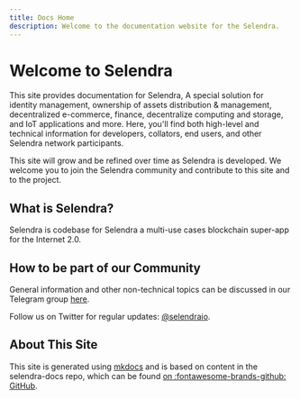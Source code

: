 ```yaml
---
title: Docs Home
description: Welcome to the documentation website for the Selendra.
---
```


# Welcome to Selendra

This site provides documentation for Selendra, A special solution for identity management, ownership of assets distribution & management, decentralized e-commerce, finance, decentralize computing and storage, and IoT applications and more.  Here, you'll find both high-level and technical information for developers, collators, end users, and other Selendra network participants.

This site will grow and be refined over time as Selendra is developed.  We welcome you to join the Selendra community and contribute to this site and to the project.


## What is Selendra? 
Selendra is codebase for Selendra a multi-use cases blockchain super-app for the Internet 2.0.

## How to be part of our Community  

General information and other non-technical topics can be discussed in our Telegram group [here](https://t.me/selendra_sel).

Follow us on Twitter for regular updates: [@selendraio](https://twitter.com/selendraio).


## About This Site
This site is generated using [mkdocs](https://www.mkdocs.org/) and is based on content in the selendra-docs repo, which can be found [on :fontawesome-brands-github: GitHub](https://github.com/selendra/selendra-docs).
